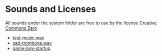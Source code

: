 # Sounds and Licenses
All sounds under the system folder are free to use by the license [Creative Commons Zero](http://creativecommons.org/publicdomain/zero/1.0/)

- [test-music.wav](https://freesound.org/people/josefpres/sounds/636237/)
- [sad-trombone.wav](https://freesound.org/people/kirbydx/sounds/175409/)
- [game-boy-startup](https://freesound.org/people/toumas/sounds/610484/)
